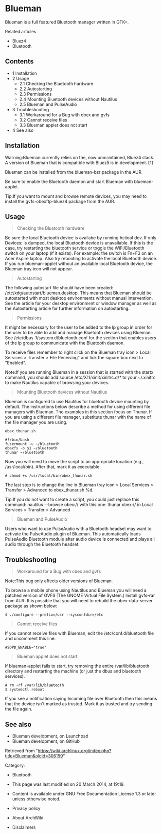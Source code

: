 Blueman
=======

Blueman is a full featured Bluetooth manager written in GTK+.

Related articles

-   Bluez4
-   Bluetooth

Contents
--------

-   1 Installation
-   2 Usage
    -   2.1 Checking the Bluetooth hardware
    -   2.2 Autostarting
    -   2.3 Permissions
    -   2.4 Mounting Bluetooth devices without Nautilus
    -   2.5 Blueman and PulseAudio
-   3 Troubleshooting
    -   3.1 Workaround for a Bug with obex and gvfs
    -   3.2 Cannot receive files
    -   3.3 Blueman applet does not start
-   4 See also

Installation
------------

Warning:Blueman currently relies on the, now unmaintained, Bluez4 stack.
A version of Blueman that is compatible with Bluez5 is in development.
[1]

Blueman can be installed from the blueman-bzr package in the AUR.

Be sure to enable the Bluetooth daemon and start Blueman with
blueman-applet.

Tip:If you want to mount and browse remote devices, you may need to
install the gvfs-obexftp-bluez4 package from the AUR.

Usage
-----

> Checking the Bluetooth hardware

Be sure the local Bluetooth device is availabe by running hcitool dev.
If only Devices: is dumped, the local Bluetooth device is unavailable.
If this is the case, try restarting the bluetooth service or toggle the
WiFi/Bluetooth switch on your laptop (if it exists). For example: the
switch is Fn+F3 on an Acer Aspire laptop. Also try rebooting to activate
the local Bluetooth device. If you run blueman-applet without an
available local Bluetooth device, the Blueman tray icon will not appear.

> Autostarting

The following autostart file should have been created:
/etc/xdg/autostart/blueman.desktop. This means that Blueman should be
autostarted with most desktop environments without manual intervention.
See the article for your desktop environment or window manager as well
as the Autostarting article for further information on autostarting.

> Permissions

It might be necessary for the user to be added to the lp group in order
for the user to be able to add and manage Bluetooth devices using
Blueman. See /etc/dbus-1/system.d/bluetooth.conf for the section that
enables users of the lp group to communicate with the Bluetooth daemon.

To receive files remember to right click on the Blueman tray icon >
Local Services > Transfer > File Receiving" and tick the square box next
to "Enabled".

Note:If you are running Blueman in a session that is started with the
startx command, you should add source /etc/X11/xinit/xinitrc.d/* to your
~/.xinitrc to make Nautilus capable of browsing your devices.

> Mounting Bluetooth devices without Nautilus

Blueman is configured to use Nautilus for bluetooth device mounting by
default. The instructions below describe a method for using different
file managers with Blueman. The examples in this section focus on
Thunar. If you are using a different file manager, substitute thunar
with the name of the file manager you are using.

    obex_thunar.sh

    #!/bin/bash
    fusermount -u ~/bluetooth
    obexfs -b $1 ~/bluetooth
    thunar ~/bluetooth

Now you will need to move the script to an appropriate location (e.g.,
/usr/local/bin). After that, mark it as executable:

    # chmod +x /usr/local/bin/obex_thunar.sh

The last step is to change the line in Blueman tray icon > Local
Services > Transfer > Advanced to obex_thunar.sh %d.

Tip:If you do not want to create a script, you could just replace this
command: nautilus --browse obex:// with this one: thunar obex:// in
Local Services > Transfer > Advanced

> Blueman and PulseAudio

Users who want to use PulseAudio with a Bluetooth headset may want to
activate the PulseAudio plugin of Blueman. This automatically loads
PulseAudio Bluetooth module after audio device is connected and plays
all audio through the Bluetooth headset.

Troubleshooting
---------------

> Workaround for a Bug with obex and gvfs

Note:This bug only affects older versions of Blueman.

To browse a mobile phone using Nautilus and Blueman you will need a
patched version of GVFS (The GNOME Virtual File System.) Install
gvfs-rar from AUR. It is possible that you will need to rebuild the
obex-data-server package as shown below:

    $ ./configure --prefix=/usr --sysconfdir=/etc

> Cannot receive files

If you cannot receive files with Blueman, edit the /etc/conf.d/bluetooth
file and uncomment this line:

    #SDPD_ENABLE="true"

> Blueman applet does not start

If blueman-applet fails to start, try removing the entire
/var/lib/bluetooth directory and restarting the machine (or just the
dbus and bluetooth services).

    # rm -rf /var/lib/bluetooth
    $ systemctl reboot

If you see a notification saying Incoming file over Bluetooth then this
means that the device isn't marked as trusted. Mark it as trusted and
try sending the file again.

See also
--------

-   Blueman development, on Launchpad
-   Blueman development, on GitHub

Retrieved from
"https://wiki.archlinux.org/index.php?title=Blueman&oldid=306159"

Category:

-   Bluetooth

-   This page was last modified on 20 March 2014, at 19:19.
-   Content is available under GNU Free Documentation License 1.3 or
    later unless otherwise noted.
-   Privacy policy
-   About ArchWiki
-   Disclaimers
